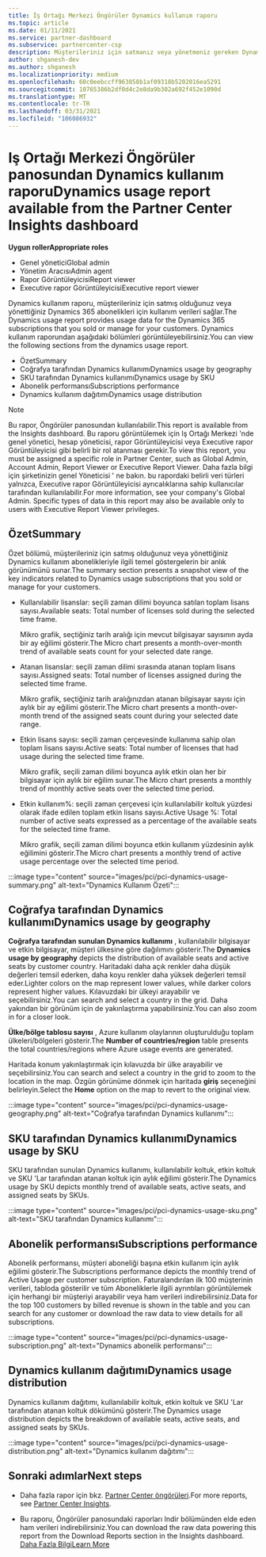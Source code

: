 ```yaml
---
title: İş Ortağı Merkezi Öngörüler Dynamics kullanım raporu
ms.topic: article
ms.date: 01/11/2021
ms.service: partner-dashboard
ms.subservice: partnercenter-csp
description: Müşterileriniz için satmanız veya yönetmeniz gereken Dynamics aboneliklerinin kullanımı hakkında daha fazla bilgi alabilirsiniz.
author: shganesh-dev
ms.author: shganesh
ms.localizationpriority: medium
ms.openlocfilehash: 60c0eebccff963858b1af09318b5202016ea5291
ms.sourcegitcommit: 10765386b2df0d4c2e8da9b302a692f452e1090d
ms.translationtype: MT
ms.contentlocale: tr-TR
ms.lasthandoff: 03/31/2021
ms.locfileid: "106086932"
---
```

# <a name="dynamics-usage-report-available-from-the-partner-center-insights-dashboard"></a><span data-ttu-id="c6f08-103">Iş Ortağı Merkezi Öngörüler panosundan Dynamics kullanım raporu</span><span class="sxs-lookup"><span data-stu-id="c6f08-103">Dynamics usage report available from the Partner Center Insights dashboard</span></span>

<span data-ttu-id="c6f08-104">**Uygun roller**</span><span class="sxs-lookup"><span data-stu-id="c6f08-104">**Appropriate roles**</span></span>

- <span data-ttu-id="c6f08-105">Genel yönetici</span><span class="sxs-lookup"><span data-stu-id="c6f08-105">Global admin</span></span>
- <span data-ttu-id="c6f08-106">Yönetim Aracısı</span><span class="sxs-lookup"><span data-stu-id="c6f08-106">Admin agent</span></span>
- <span data-ttu-id="c6f08-107">Rapor Görüntüleyicisi</span><span class="sxs-lookup"><span data-stu-id="c6f08-107">Report viewer</span></span>
- <span data-ttu-id="c6f08-108">Executive rapor Görüntüleyicisi</span><span class="sxs-lookup"><span data-stu-id="c6f08-108">Executive report viewer</span></span>

<span data-ttu-id="c6f08-109">Dynamics kullanım raporu, müşterileriniz için satmış olduğunuz veya yönettiğiniz Dynamics 365 abonelikleri için kullanım verileri sağlar.</span><span class="sxs-lookup"><span data-stu-id="c6f08-109">The Dynamics usage report provides usage data for the Dynamics 365 subscriptions that you sold or manage for your customers.</span></span> <span data-ttu-id="c6f08-110">Dynamics kullanım raporundan aşağıdaki bölümleri görüntüleyebilirsiniz.</span><span class="sxs-lookup"><span data-stu-id="c6f08-110">You can view the following sections from the dynamics usage report.</span></span>

- <span data-ttu-id="c6f08-111">Özet</span><span class="sxs-lookup"><span data-stu-id="c6f08-111">Summary</span></span>
- <span data-ttu-id="c6f08-112">Coğrafya tarafından Dynamics kullanımı</span><span class="sxs-lookup"><span data-stu-id="c6f08-112">Dynamics usage by geography</span></span>
- <span data-ttu-id="c6f08-113">SKU tarafından Dynamics kullanımı</span><span class="sxs-lookup"><span data-stu-id="c6f08-113">Dynamics usage by SKU</span></span>
- <span data-ttu-id="c6f08-114">Abonelik performansı</span><span class="sxs-lookup"><span data-stu-id="c6f08-114">Subscriptions performance</span></span>
- <span data-ttu-id="c6f08-115">Dynamics kullanım dağıtımı</span><span class="sxs-lookup"><span data-stu-id="c6f08-115">Dynamics usage distribution</span></span>

 > [!NOTE]
 > <span data-ttu-id="c6f08-116">Bu rapor, Öngörüler panosundan kullanılabilir.</span><span class="sxs-lookup"><span data-stu-id="c6f08-116">This report is available from the Insights dashboard.</span></span> <span data-ttu-id="c6f08-117">Bu raporu görüntülemek için Iş Ortağı Merkezi 'nde genel yönetici, hesap yöneticisi, rapor Görüntüleyicisi veya Executive rapor Görüntüleyicisi gibi belirli bir rol atanması gerekir.</span><span class="sxs-lookup"><span data-stu-id="c6f08-117">To view this report, you must be assigned a specific role in Partner Center, such as Global Admin, Account Admin, Report Viewer or Executive Report Viewer.</span></span> <span data-ttu-id="c6f08-118">Daha fazla bilgi için şirketinizin genel Yöneticisi ' ne bakın. bu rapordaki belirli veri türleri yalnızca, Executive rapor Görüntüleyicisi ayrıcalıklarına sahip kullanıcılar tarafından kullanılabilir.</span><span class="sxs-lookup"><span data-stu-id="c6f08-118">For more information, see your company's Global Admin. Specific types of data in this report may also be available only to users with Executive Report Viewer privileges.</span></span>

## <a name="summary"></a><span data-ttu-id="c6f08-119">Özet</span><span class="sxs-lookup"><span data-stu-id="c6f08-119">Summary</span></span>

<span data-ttu-id="c6f08-120">Özet bölümü, müşterileriniz için satmış olduğunuz veya yönettiğiniz Dynamics kullanım abonelikleriyle ilgili temel göstergelerin bir anlık görünümünü sunar.</span><span class="sxs-lookup"><span data-stu-id="c6f08-120">The summary section presents a snapshot view of the key indicators related to Dynamics usage subscriptions that you sold or manage for your customers.</span></span>  

- <span data-ttu-id="c6f08-121">Kullanılabilir lisanslar: seçili zaman dilimi boyunca satılan toplam lisans sayısı.</span><span class="sxs-lookup"><span data-stu-id="c6f08-121">Available seats: Total number of licenses sold during the selected time frame.</span></span>

   <span data-ttu-id="c6f08-122">Mikro grafik, seçtiğiniz tarih aralığı için mevcut bilgisayar sayısının ayda bir ay eğilimi gösterir.</span><span class="sxs-lookup"><span data-stu-id="c6f08-122">The Micro chart presents a month-over-month trend of available seats count for your selected date range.</span></span>

- <span data-ttu-id="c6f08-123">Atanan lisanslar: seçili zaman dilimi sırasında atanan toplam lisans sayısı.</span><span class="sxs-lookup"><span data-stu-id="c6f08-123">Assigned seats: Total number of licenses assigned during the selected time frame.</span></span>

   <span data-ttu-id="c6f08-124">Mikro grafik, seçtiğiniz tarih aralığınızdan atanan bilgisayar sayısı için aylık bir ay eğilimi gösterir.</span><span class="sxs-lookup"><span data-stu-id="c6f08-124">The Micro chart presents a month-over-month trend of the assigned seats count during your selected date range.</span></span>

- <span data-ttu-id="c6f08-125">Etkin lisans sayısı: seçili zaman çerçevesinde kullanıma sahip olan toplam lisans sayısı.</span><span class="sxs-lookup"><span data-stu-id="c6f08-125">Active seats: Total number of licenses that had usage during the selected time frame.</span></span> 

   <span data-ttu-id="c6f08-126">Mikro grafik, seçili zaman dilimi boyunca aylık etkin olan her bir bilgisayar için aylık bir eğilim sunar.</span><span class="sxs-lookup"><span data-stu-id="c6f08-126">The Micro chart presents a monthly trend of monthly active seats over the selected time period.</span></span>

- <span data-ttu-id="c6f08-127">Etkin kullanım%: seçili zaman çerçevesi için kullanılabilir koltuk yüzdesi olarak ifade edilen toplam etkin lisans sayısı.</span><span class="sxs-lookup"><span data-stu-id="c6f08-127">Active Usage %: Total number of active seats expressed as a percentage of the available seats for the selected time frame.</span></span> 

   <span data-ttu-id="c6f08-128">Mikro grafik, seçili zaman dilimi boyunca etkin kullanım yüzdesinin aylık eğilimini gösterir.</span><span class="sxs-lookup"><span data-stu-id="c6f08-128">The Micro chart presents a monthly trend of active usage percentage over the selected time period.</span></span>

:::image type="content" source="images/pci/pci-dynamics-usage-summary.png" alt-text="Dynamics Kullanım Özeti":::

## <a name="dynamics-usage-by-geography"></a><span data-ttu-id="c6f08-130">Coğrafya tarafından Dynamics kullanımı</span><span class="sxs-lookup"><span data-stu-id="c6f08-130">Dynamics usage by geography</span></span>

<span data-ttu-id="c6f08-131">**Coğrafya tarafından sunulan Dynamics kullanımı** , kullanılabilir bilgisayar ve etkin bilgisayar, müşteri ülkesine göre dağılımını gösterir.</span><span class="sxs-lookup"><span data-stu-id="c6f08-131">The **Dynamics usage by geography** depicts the distribution of available seats and active seats by customer country.</span></span> <span data-ttu-id="c6f08-132">Haritadaki daha açık renkler daha düşük değerleri temsil ederken, daha koyu renkler daha yüksek değerleri temsil eder.</span><span class="sxs-lookup"><span data-stu-id="c6f08-132">Lighter colors on the map represent lower values, while darker colors represent higher values.</span></span> <span data-ttu-id="c6f08-133">Kılavuzdaki bir ülkeyi arayabilir ve seçebilirsiniz.</span><span class="sxs-lookup"><span data-stu-id="c6f08-133">You can search and select a country in the grid.</span></span> <span data-ttu-id="c6f08-134">Daha yakından bir görünüm için de yakınlaştırma yapabilirsiniz.</span><span class="sxs-lookup"><span data-stu-id="c6f08-134">You can also zoom in for a closer look.</span></span>

<span data-ttu-id="c6f08-135">**Ülke/bölge tablosu sayısı** , Azure kullanım olaylarının oluşturulduğu toplam ülkeleri/bölgeleri gösterir.</span><span class="sxs-lookup"><span data-stu-id="c6f08-135">The **Number of countries/region** table presents the total countries/regions where Azure usage events are generated.</span></span>

<span data-ttu-id="c6f08-136">Haritada konum yakınlaştırmak için kılavuzda bir ülke arayabilir ve seçebilirsiniz.</span><span class="sxs-lookup"><span data-stu-id="c6f08-136">You can search and select a country in the grid to zoom to the location in the map.</span></span> <span data-ttu-id="c6f08-137">Özgün görünüme dönmek için haritada **giriş** seçeneğini belirleyin.</span><span class="sxs-lookup"><span data-stu-id="c6f08-137">Select the **Home** option on the map to revert to the original view.</span></span>

:::image type="content" source="images/pci/pci-dynamics-usage-geography.png" alt-text="Coğrafya tarafından Dynamics kullanımı":::

## <a name="dynamics-usage-by-sku"></a><span data-ttu-id="c6f08-139">SKU tarafından Dynamics kullanımı</span><span class="sxs-lookup"><span data-stu-id="c6f08-139">Dynamics usage by SKU</span></span>

<span data-ttu-id="c6f08-140">SKU tarafından sunulan Dynamics kullanımı, kullanılabilir koltuk, etkin koltuk ve SKU 'Lar tarafından atanan koltuk için aylık eğilimi gösterir.</span><span class="sxs-lookup"><span data-stu-id="c6f08-140">The Dynamics usage by SKU depicts monthly trend of available seats, active seats, and assigned seats by SKUs.</span></span>

:::image type="content" source="images/pci/pci-dynamics-usage-sku.png" alt-text="SKU tarafından Dynamics kullanımı":::

## <a name="subscriptions-performance"></a><span data-ttu-id="c6f08-142">Abonelik performansı</span><span class="sxs-lookup"><span data-stu-id="c6f08-142">Subscriptions performance</span></span>

<span data-ttu-id="c6f08-143">Abonelik performansı, müşteri aboneliği başına etkin kullanım için aylık eğilimi gösterir.</span><span class="sxs-lookup"><span data-stu-id="c6f08-143">The Subscriptions performance depicts the monthly trend of Active Usage per customer subscription.</span></span> <span data-ttu-id="c6f08-144">Faturalandırılan ilk 100 müşterinin verileri, tabloda gösterilir ve tüm Aboneliklerle ilgili ayrıntıları görüntülemek için herhangi bir müşteriyi arayabilir veya ham verileri indirebilirsiniz.</span><span class="sxs-lookup"><span data-stu-id="c6f08-144">Data for the top 100 customers by billed revenue is shown in the table and you can search for any customer or download the raw data to view details for all subscriptions.</span></span>

:::image type="content" source="images/pci/pci-dynamics-usage-subscription.png" alt-text="Dynamics abonelik performansı":::

## <a name="dynamics-usage-distribution"></a><span data-ttu-id="c6f08-146">Dynamics kullanım dağıtımı</span><span class="sxs-lookup"><span data-stu-id="c6f08-146">Dynamics usage distribution</span></span>

<span data-ttu-id="c6f08-147">Dynamics kullanım dağıtımı, kullanılabilir koltuk, etkin koltuk ve SKU 'Lar tarafından atanan koltuk dökümünü gösterir.</span><span class="sxs-lookup"><span data-stu-id="c6f08-147">The Dynamics usage distribution depicts the breakdown of available seats, active seats, and assigned seats by SKUs.</span></span>

:::image type="content" source="images/pci/pci-dynamics-usage-distribution.png" alt-text="Dynamics kullanım dağıtımı":::

## <a name="next-steps"></a><span data-ttu-id="c6f08-149">Sonraki adımlar</span><span class="sxs-lookup"><span data-stu-id="c6f08-149">Next steps</span></span>

- <span data-ttu-id="c6f08-150">Daha fazla rapor için bkz. [Partner Center öngörüleri](partner-center-insights.md).</span><span class="sxs-lookup"><span data-stu-id="c6f08-150">For more reports, see [Partner Center Insights](partner-center-insights.md).</span></span>

- <span data-ttu-id="c6f08-151">Bu raporu, Öngörüler panosundaki raporları Indir bölümünden elde eden ham verileri indirebilirsiniz.</span><span class="sxs-lookup"><span data-stu-id="c6f08-151">You can download the raw data powering this report from the Download Reports section in the Insights dashboard.</span></span> [<span data-ttu-id="c6f08-152">Daha Fazla Bilgi</span><span class="sxs-lookup"><span data-stu-id="c6f08-152">Learn More</span></span>](pci-download-reports.md) 
